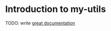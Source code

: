 # Introduction to my-utils

TODO: write [great documentation](http://jacobian.org/writing/what-to-write/)
